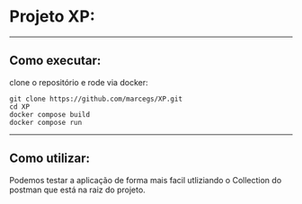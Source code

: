 # Projeto XP:

---

## Como executar:
clone o repositório e rode via docker:
```
git clone https://github.com/marcegs/XP.git
cd XP
docker compose build
docker compose run 
```
---

## Como utilizar:

Podemos testar a aplicação de forma mais facil utliziando o Collection do postman que está na raiz do projeto.